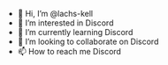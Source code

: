 - 👋 Hi, I’m @lachs-kell
- 👀 I’m interested in Discord 
- 🌱 I’m currently learning Discord
- 💞️ I’m looking to collaborate on Discord
- 📫 How to reach me Discord

<!---
lachs-kell/lachs-kell is a ✨ special ✨ repository because its `README.md` (this file) appears on your GitHub profile.
You can click the Preview link to take a look at your changes.
--->
